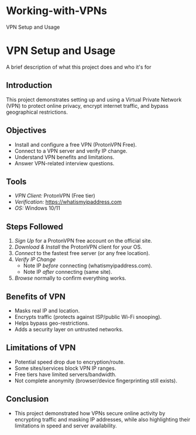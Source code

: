 # Working-with-VPNs
VPN Setup and Usage

# VPN Setup and Usage

A brief description of what this project does and who it's for


## Introduction
This project demonstrates setting up and using a Virtual Private Network (VPN) to protect online privacy, encrypt internet traffic, and bypass geographical restrictions.

## Objectives
- Install and configure a free VPN (ProtonVPN Free).
- Connect to a VPN server and verify IP change.
- Understand VPN benefits and limitations.
- Answer VPN-related interview questions.

## Tools
- *VPN Client:* ProtonVPN (Free tier)
- *Verification:* https://whatismyipaddress.com
- *OS:* Windows 10/11 
## Steps Followed
1. *Sign Up* for a ProtonVPN free account on the official site.
2. *Download & Install* the ProtonVPN client for your OS.
3. *Connect* to the fastest free server (or any free location).
4. *Verify IP Change*
   - Note IP *before* connecting (whatismyipaddress.com).
   - Note IP *after* connecting (same site).
5. *Browse* normally to confirm everything works.


## Benefits of VPN
- Masks real IP and location.
- Encrypts traffic (protects against ISP/public Wi-Fi snooping).
- Helps bypass geo-restrictions.
- Adds a security layer on untrusted networks.

## Limitations of VPN
- Potential speed drop due to encryption/route.
- Some sites/services block VPN IP ranges.
- Free tiers have limited servers/bandwidth.
- Not complete anonymity (browser/device fingerprinting still exists).

## Conclusion 
- This project demonstrated how VPNs secure online activity by encrypting traffic and masking IP addresses, while also highlighting their limitations in speed and server availability.
